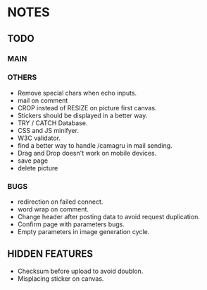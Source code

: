 # NOTES


## TODO


### MAIN

### OTHERS

- Remove special chars when echo inputs.
- mail on comment
- CROP instead of RESIZE on picture first canvas.
- Stickers should be displayed in a better way.
- TRY / CATCH Database.
- CSS and JS minifyer.
- W3C validator.
- find a better way to handle /camagru in mail sending.
- Drag and Drop doesn't work on mobile devices.
- save page
- delete picture

### BUGS

- redirection on failed connect.
- word wrap on comment.
- Change header after posting data to avoid request duplication.
- Confirm page with parameters bugs.
- Empty parameters in image generation cycle.


## HIDDEN FEATURES

- Checksum before upload to avoid doublon.
- Misplacing sticker on canvas.
